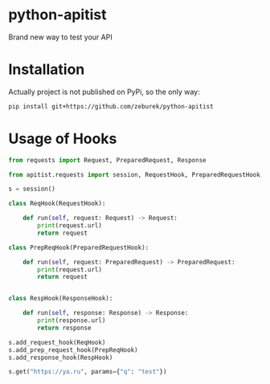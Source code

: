 # python-apitist

Brand new way to test your API

# Installation

Actually project is not published on PyPi,
so the only way:
```bash
pip install git+https://github.com/zeburek/python-apitist
```

# Usage of Hooks

```python
from requests import Request, PreparedRequest, Response

from apitist.requests import session, RequestHook, PreparedRequestHook, ResponseHook

s = session()

class ReqHook(RequestHook):

    def run(self, request: Request) -> Request:
        print(request.url)
        return request

class PrepReqHook(PreparedRequestHook):

    def run(self, request: PreparedRequest) -> PreparedRequest:
        print(request.url)
        return request


class RespHook(ResponseHook):

    def run(self, response: Response) -> Response:
        print(response.url)
        return response

s.add_request_hook(ReqHook)
s.add_prep_request_hook(PrepReqHook)
s.add_response_hook(RespHook)

s.get("https://ya.ru", params={"q": "test"})
```
